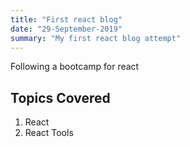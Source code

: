 ```yaml
---
title: "First react blog"
date: "29-September-2019"
summary: "My first react blog attempt"
---
```


Following a bootcamp for react

## Topics Covered
1. React
2. React Tools